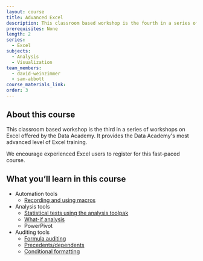 ```yaml
---
layout: course
title: Advanced Excel
description: This classroom based workshop is the fourth in a series of workshops on Excel offered by the Data Academy. It provides the Data Academy’s most advanced level of Excel training.
prerequisites: None
length: 2
series:
  - Excel
subjects:
  - Analysis
  - Visualization
team_members:
  - david-weinzimmer
  - sam-abbott
course_materials_link:
order: 3
---
```



## About this course

This classroom based workshop is the third in a series of workshops on Excel offered by the Data Academy. It provides the Data Academy's most advanced level of Excel training.

We encourage experienced Excel users to register for this fast-paced course.

## What you’ll learn in this course

* Automation tools
  * [Recording and using macros](http://www.lynda.com/Excel-tutorials/Reviewing-recording-method/74463/79053-4.html)
* Analysis tools
  * [Statistical tests using the analysis toolpak](http://www.lynda.com/Excel-tutorials/Excel-Analysis-ToolPak/422098/459827-4.html)
  * [What-if analysis](http://www.lynda.com/Excel-tutorials/Finding-target-value-using-Goal-Seek/150165/159913-4.html)
  * PowerPivot
* Auditing tools
  * [Formula auditing](http://www.lynda.com/Excel-tutorials/Auditing/363001/460714-4.html)
  * [Precedents/dependents](http://www.lynda.com/Excel-tutorials/Auditing/363001/460714-4.html)
  * [Conditional formatting](http://www.lynda.com/Excel-tutorials/Applying-conditional-formatting-across-rows-data/363001/408645-4.html)